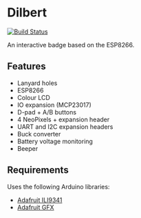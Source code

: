 # Dilbert

[![Build Status](https://travis-ci.org/DanNixon/Dilbert.svg?branch=master)](https://travis-ci.org/DanNixon/Dilbert)

An interactive badge based on the ESP8266.

## Features

- Lanyard holes
- ESP8266
- Colour LCD
- IO expansion (MCP23017)
- D-pad + A/B buttons
- 4 NeoPixels + expansion header
- UART and I2C expansion headers
- Buck converter
- Battery voltage monitoring
- Beeper

## Requirements

Uses the following Arduino libraries:

- [Adafruit ILI9341](https://github.com/adafruit/Adafruit_ILI9341)
- [Adafruit GFX](https://github.com/adafruit/Adafruit-GFX-Library)
